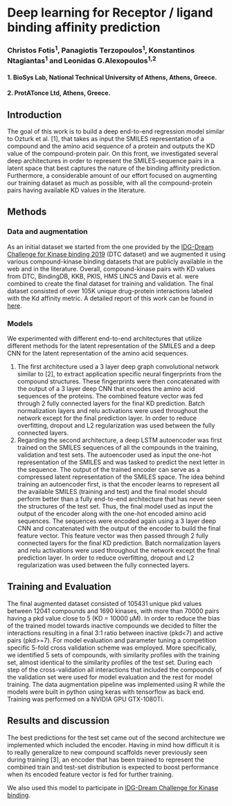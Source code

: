 # Deep learning for Receptor / ligand binding affinity prediction
### Christos Fotis<sup>1</sup>, Panagiotis Terzopoulos<sup>1</sup>, Konstantinos Ntagiantas<sup>1</sup> and Leonidas G.Alexopoulos<sup>1,2</sup>
 #### 1. BioSys Lab, National Technical University of Athens, Athens, Greece.
#### 2. ProtATonce Ltd, Athens, Greece.

## Introduction
The goal of this work is to build a deep end-to-end regression model similar to Ozturk et al. [1], that takes as input the SMILES representation of a compound and the amino acid sequence of a protein and outputs the KD value of the compound-protein pair.
On this front, we investigated several deep architectures in order to represent the SMILES-sequence pairs in a latent space that best captures the nature of the binding affinity prediction. Furthermore, a considerable amount of our effort focused on augmenting our training dataset as much as possible, with all the compound-protein pairs having available KD values in the literature.
## Methods
### Data and augmentation
As an initial dataset we started from the one provided by the [IDG-Dream Challenge for Kinase binding 2019](https://www.synapse.org/#!Synapse:syn15667962/wiki/583305) (DTC dataset) and we augmented it using various compound-kinase binding datasets that are publicly available in the web and in the literature. Overall, compound-kinase pairs with KD values from DTC, BindingDB, KKB, PKIS, HMS LINCS and Davis et al. were combined to create the final dataset for training and validation. The final dataset consisted of over 105K unique drug-protein interactions labeled with the Kd affinity metric. A detailed report of this work can be found in [here](https://github.com/bsl-ntua/Drug-Kinase-Binding/blob/master/data_preparation.md).
### Models
We experimented with different end-to-end architectures that utilize different methods for the latent representation of the SMILES and a deep CNN for the latent representation of the amino acid sequences.
1. The first architecture used a 3 layer deep graph convolutional network similar to [2], to extract application specific neural fingerprints from the compound structures. These fingerprints were then concatenated with the output of a 3 layer deep CNN that encodes the amino acid sequences of the proteins. The combined feature vector was fed through 2 fully connected layers for the final KD prediction. Batch normalization layers and relu activations were used throughout the network except for the final prediction layer. In order to reduce overfitting, dropout and L2 regularization was used between the fully connected layers.
2. Regarding the second architecture, a deep LSTM autoencoder was first trained on the SMILES sequences of all the compounds in the training, validation and test sets. The autoencoder used as input the one-hot representation of the SMILES and was tasked to predict the next letter in the sequence. The output of the trained encoder can serve as a compressed latent representation of the SMILES space. The idea behind training an autoencoder first, is that the encoder learns to represent all the available SMILES (training and test) and the final model should perform better than a fully end-to-end architecture that has never seen the structures of the test set. Thus, the final model used as input the output of the encoder along with the one-hot encoded amino acid sequences. The sequences were encoded again using a 3 layer deep CNN and concatenated with the output of the encoder to build the final feature vector. This feature vector was then passed through 2 fully connected layers for the final KD prediction. Batch normalization layers and relu activations were used throughout the network except the final prediction layer. In order to reduce overfitting, dropout and L2 regularization was used between the fully connected layers. 
## Training and Evaluation
The final augmented dataset consisted of 105431 unique pkd values between 12041 compounds and 1690 kinases, with more than 70000 pairs having a pkd value close to 5 (KD = 10000 μM). In order to reduce the bias of the trained model towards inactive compounds we decided to filter the interactions resulting in a final 3:1 ratio between inactive (pkd<7) and active pairs (pkd>=7). 
For model evaluation and parameter tuning a competition specific 5-fold cross validation scheme was employed. More specifically, we identified 5 sets of compounds, with similarity profiles with the training set, almost identical to the similarity profiles of the test set. During each step of the cross-validation all interactions that included the compounds of the validation set were used for model evaluation and the rest for model training.
The data augmentation pipeline was implemented using R while the models were built in python using keras with tensorflow as back end. Training was performed on a NVIDIA GPU GTX-1080Ti.
## Results and discussion
The best predictions for the test set came out of the second architecture we implemented which included the encoder. Having in mind how difficult it is to really generalize to new compound scaffolds never previously seen during training [3], an encoder that has been trained to represent the combined train and test-set distribution is expected to boost performance when its encoded feature vector is fed for further training.     

We also used this model to participate in [IDG-Dream Challenge for Kinase binding](https://www.synapse.org/#!Synapse:syn15667962/wiki/583305).

